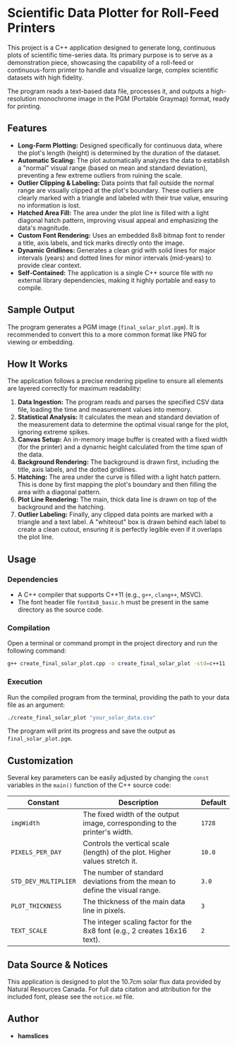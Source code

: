 # Scientific Data Plotter for Roll-Feed Printers

This project is a C++ application designed to generate long, continuous plots of scientific time-series data. Its primary purpose is to serve as a demonstration piece, showcasing the capability of a roll-feed or continuous-form printer to handle and visualize large, complex scientific datasets with high fidelity.

The program reads a text-based data file, processes it, and outputs a high-resolution monochrome image in the PGM (Portable Graymap) format, ready for printing.

## Features

-   **Long-Form Plotting:** Designed specifically for continuous data, where the plot's length (height) is determined by the duration of the dataset.
-   **Automatic Scaling:** The plot automatically analyzes the data to establish a "normal" visual range (based on mean and standard deviation), preventing a few extreme outliers from ruining the scale.
-   **Outlier Clipping & Labeling:** Data points that fall outside the normal range are visually clipped at the plot's boundary. These outliers are clearly marked with a triangle and labeled with their true value, ensuring no information is lost.
-   **Hatched Area Fill:** The area under the plot line is filled with a light diagonal hatch pattern, improving visual appeal and emphasizing the data's magnitude.
-   **Custom Font Rendering:** Uses an embedded 8x8 bitmap font to render a title, axis labels, and tick marks directly onto the image.
-   **Dynamic Gridlines:** Generates a clean grid with solid lines for major intervals (years) and dotted lines for minor intervals (mid-years) to provide clear context.
-   **Self-Contained:** The application is a single C++ source file with no external library dependencies, making it highly portable and easy to compile.

## Sample Output

The program generates a PGM image (`final_solar_plot.pgm`). It is recommended to convert this to a more common format like PNG for viewing or embedding.

## How It Works

The application follows a precise rendering pipeline to ensure all elements are layered correctly for maximum readability:

1.  **Data Ingestion:** The program reads and parses the specified CSV data file, loading the time and measurement values into memory.
2.  **Statistical Analysis:** It calculates the mean and standard deviation of the measurement data to determine the optimal visual range for the plot, ignoring extreme spikes.
3.  **Canvas Setup:** An in-memory image buffer is created with a fixed width (for the printer) and a dynamic height calculated from the time span of the data.
4.  **Background Rendering:** The background is drawn first, including the title, axis labels, and the dotted gridlines.
5.  **Hatching:** The area under the curve is filled with a light hatch pattern. This is done by first mapping the plot's boundary and then filling the area with a diagonal pattern.
6.  **Plot Line Rendering:** The main, thick data line is drawn on top of the background and the hatching.
7.  **Outlier Labeling:** Finally, any clipped data points are marked with a triangle and a text label. A "whiteout" box is drawn behind each label to create a clean cutout, ensuring it is perfectly legible even if it overlaps the plot line.

## Usage

### Dependencies

-   A C++ compiler that supports C++11 (e.g., `g++`, `clang++`, MSVC).
-   The font header file `font8x8_basic.h` must be present in the same directory as the source code.

### Compilation

Open a terminal or command prompt in the project directory and run the following command:

```bash
g++ create_final_solar_plot.cpp -o create_final_solar_plot -std=c++11
```

### Execution

Run the compiled program from the terminal, providing the path to your data file as an argument:

```bash
./create_final_solar_plot "your_solar_data.csv"
```

The program will print its progress and save the output as `final_solar_plot.pgm`.

## Customization

Several key parameters can be easily adjusted by changing the `const` variables in the `main()` function of the C++ source code:

| Constant             | Description                                                                 | Default |
| -------------------- | --------------------------------------------------------------------------- | ------- |
| `imgWidth`           | The fixed width of the output image, corresponding to the printer's width.  | `1728`  |
| `PIXELS_PER_DAY`     | Controls the vertical scale (length) of the plot. Higher values stretch it. | `10.0`  |
| `STD_DEV_MULTIPLIER` | The number of standard deviations from the mean to define the visual range. | `3.0`   |
| `PLOT_THICKNESS`     | The thickness of the main data line in pixels.                              | `3`     |
| `TEXT_SCALE`         | The integer scaling factor for the 8x8 font (e.g., 2 creates 16x16 text).   | `2`     |

## Data Source & Notices

This application is designed to plot the 10.7cm solar flux data provided by Natural Resources Canada. For full data citation and attribution for the included font, please see the `notice.md` file.

## Author

-   **hamslices**